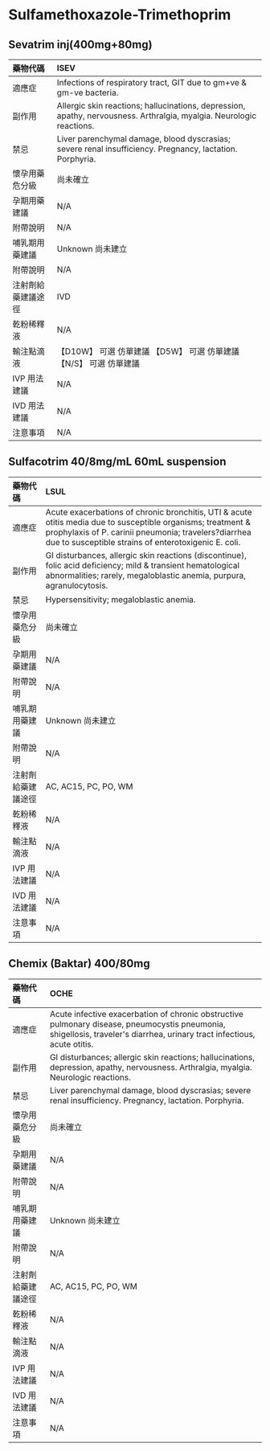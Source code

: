 # Sulfamethoxazole-Trimethoprim

## Sevatrim inj\(400mg+80mg\)

| 藥物代碼 | ISEV |
| :--- | :--- |
| 適應症 | Infections of respiratory tract, GIT due to gm+ve & gm-ve bacteria. |
| 副作用 | Allergic skin reactions; hallucinations, depression, apathy,              nervousness. Arthralgia, myalgia. Neurologic reactions. |
| 禁忌 | Liver parenchymal damage, blood dyscrasias;          severe renal insufficiency.         Pregnancy, lactation. Porphyria. |
| 懷孕用藥危分級 | 尚未確立 |
| 孕期用藥建議 | N/A |
| 附帶說明 | N/A |
| 哺乳期用藥建議 | Unknown 尚未建立 |
| 附帶說明 | N/A |
| 注射劑給藥建議途徑 | IVD |
| 乾粉稀釋液 | N/A |
| 輸注點滴液 | 【D10W】 可選 仿單建議  【D5W】 可選 仿單建議  【N/S】 可選 仿單建議 |
| IVP 用法建議 | N/A |
| IVD 用法建議 | N/A |
| 注意事項 | N/A |

## Sulfacotrim 40/8mg/mL 60mL suspension

| 藥物代碼 | LSUL |
| :--- | :--- |
| 適應症 | Acute exacerbations of chronic bronchitis, UTI & acute otitis media due to susceptible organisms; treatment & prophylaxis of P. carinii pneumonia; travelers?diarrhea due to susceptible strains of enterotoxigenic E. coli. |
| 副作用 | GI disturbances, allergic skin reactions \(discontinue\), folic acid deficiency; mild & transient hematological abnormalities; rarely, megaloblastic anemia, purpura, agranulocytosis. |
| 禁忌 | Hypersensitivity; megaloblastic anemia. |
| 懷孕用藥危分級 | 尚未確立 |
| 孕期用藥建議 | N/A |
| 附帶說明 | N/A |
| 哺乳期用藥建議 | Unknown 尚未建立 |
| 附帶說明 | N/A |
| 注射劑給藥建議途徑 | AC, AC15, PC, PO, WM |
| 乾粉稀釋液 | N/A |
| 輸注點滴液 | N/A |
| IVP 用法建議 | N/A |
| IVD 用法建議 | N/A |
| 注意事項 | N/A |

## Chemix \(Baktar\) 400/80mg

| 藥物代碼 | OCHE |
| :--- | :--- |
| 適應症 | Acute infective exacerbation of chronic obstructive pulmonary disease, pneumocystis pneumonia, shigellosis, traveler's diarrhea, urinary tract infectious, acute otitis. |
| 副作用 | GI disturbances; allergic skin reactions; hallucinations, depression, apathy, nervousness. Arthralgia, myalgia. Neurologic reactions. |
| 禁忌 | Liver parenchymal damage, blood dyscrasias; severe renal insufficiency. Pregnancy, lactation. Porphyria. |
| 懷孕用藥危分級 | 尚未確立 |
| 孕期用藥建議 | N/A |
| 附帶說明 | N/A |
| 哺乳期用藥建議 | Unknown 尚未建立 |
| 附帶說明 | N/A |
| 注射劑給藥建議途徑 | AC, AC15, PC, PO, WM |
| 乾粉稀釋液 | N/A |
| 輸注點滴液 | N/A |
| IVP 用法建議 | N/A |
| IVD 用法建議 | N/A |
| 注意事項 | N/A |

